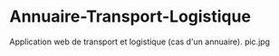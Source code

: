 # Annuaire-Transport-Logistique
 Application web de transport et logistique (cas d'un annuaire).
 pic.jpg
